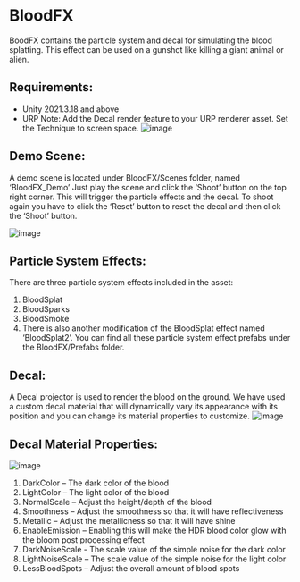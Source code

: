 # BloodFX
BoodFX contains the particle system and decal for simulating the blood splatting. This effect can be used on a gunshot like killing a giant animal or alien.
## Requirements:
-	Unity 2021.3.18 and above
-	URP
Note: Add the Decal render feature to your URP renderer asset. Set the Technique to screen space.
![image](https://github.com/knowercoder/BloodFX/assets/43854177/d2291625-ef0b-4f84-b1ab-2dffbfffcacf)


## Demo Scene:
A demo scene is located under BloodFX/Scenes folder, named ‘BloodFX_Demo’
Just play the scene and click the ‘Shoot’ button on the top right corner. This will trigger the particle effects and the decal. To shoot again you have to click the ‘Reset’ button to reset the decal and then click the ‘Shoot’ button.

![image](https://github.com/knowercoder/BloodFX/assets/43854177/14e35064-a700-4c70-98bc-666d29b8e837)



## Particle System Effects:
There are three particle system effects included in the asset:
1.	BloodSplat
2.	BloodSparks
3.	BloodSmoke
4.	There is also another modification of the BloodSplat effect named ‘BloodSplat2’. You can find all these particle system effect prefabs under the BloodFX/Prefabs folder.

## Decal:
A Decal projector is used to render the blood on the ground. We have used a custom decal material that will dynamically vary its appearance with its position and you can change its material properties to customize.
![image](https://github.com/knowercoder/BloodFX/assets/43854177/00e8b9da-9deb-4382-93ef-7f5957c8cd85)

## Decal Material Properties:
![image](https://github.com/knowercoder/BloodFX/assets/43854177/bef8d68f-9d77-4ecf-bea5-76bf95a992e7)

1.	DarkColor – The dark color of the blood
2.	LightColor – The light color of the blood
3.	NormalScale – Adjust the height/depth of the blood
4.	Smoothness – Adjust the smoothness so that it will have reflectiveness
5.	Metallic – Adjust the metallicness so that it will have shine
6.	EnableEmission – Enabling this will make the HDR blood color glow with the bloom post processing effect
7.	DarkNoiseScale - The scale value of the simple noise for the dark color
8.	LightNoiseScale – The scale value of the simple noise for the light color
9.	LessBloodSpots – Adjust the overall amount of blood spots

